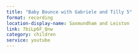```yaml
---
title: "Baby Bounce with Gabriele and Tilly 5"
format: recording
location-display-name: Saxmundham and Leiston
link: 7biLp6F_Qnw
category: children
service: youtube
---
```

